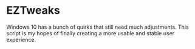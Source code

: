 # EZTweaks
Windows 10 has a bunch of quirks that still need much adjustments.  This script is my hopes of finally creating a more usable and stable user experience.
